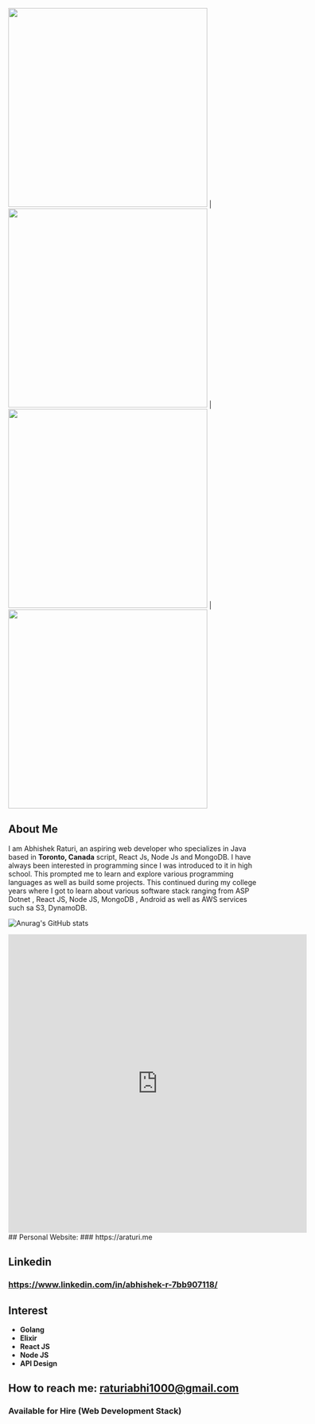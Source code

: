 <img src="https://user-images.githubusercontent.com/15072510/122133071-0db6a300-ce0a-11eb-8efa-24ef43b0fb8a.jpg" width="400" height="400"> | <img src="https://user-images.githubusercontent.com/15072510/122133153-2e7ef880-ce0a-11eb-86b5-36728561a2fe.jpg" width="400" height="400"> | <img src="https://user-images.githubusercontent.com/15072510/122133276-5d956a00-ce0a-11eb-94de-66bec50f4373.jpg" width="400" height="400"> | <img src="https://user-images.githubusercontent.com/15072510/122133364-8ddd0880-ce0a-11eb-8c18-e3019e1636bd.jpg" width="400" height="400">

## About Me
I am Abhishek Raturi, an aspiring web developer who specializes in Java based in **Toronto, Canada** script, React Js, Node Js and MongoDB. I have always been interested in programming since I was introduced to it in high school. This prompted me to learn and explore various programming languages as well as build some projects. This continued during my college years where I got to learn about various software stack ranging from ASP Dotnet , React JS, Node JS, MongoDB , Android as well as AWS services such sa S3, DynamoDB.

![Anurag's GitHub stats](https://github-readme-stats.vercel.app/api?username=abhishek1998&show_icons=true)
<iframe width="600" height="600" src="https://ionicabizau.github.io/github-profile-languages/api.html?abhishek1998" frameborder="0"></iframe>
## Personal Website: 
### https://araturi.me

## Linkedin 
### https://www.linkedin.com/in/abhishek-r-7bb907118/

## Interest
- **Golang**
- **Elixir**
- **React JS**
- **Node JS**
- **API Design**

## How to reach me: raturiabhi1000@gmail.com

### Available for Hire (Web Development Stack)
